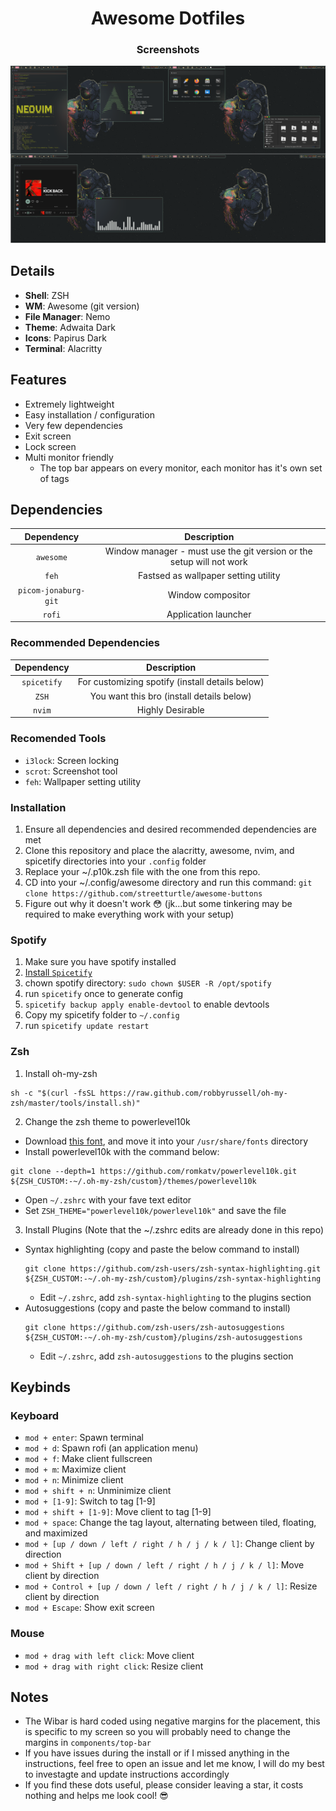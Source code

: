 <div align="center">
    <h1>Awesome Dotfiles</h1>
</div>

<div align="center">
    <h3>Screenshots</h3>
</div>

![](/screenshots/Desktop.png)

<a name="details"></a>
## Details ##
+ **Shell**: ZSH
+ **WM**: Awesome (git version)
+ **File Manager**: Nemo
+ **Theme**: Adwaita Dark
+ **Icons**: Papirus Dark
+ **Terminal**: Alacritty

<a name="features"></a>
## Features ##
+ Extremely lightweight
+ Easy installation / configuration
+ Very few dependencies
+ Exit screen
+ Lock screen
+ Multi monitor friendly
  + The top bar appears on every monitor, each monitor has it's own set of tags

<a name="dependencies"></a>
## Dependencies ##

|Dependency|Description|
|:----------:|:-------------:|
|`awesome`|Window manager - must use the git version or the setup will not work|
|`feh`|Fastsed as wallpaper setting utility|
|`picom-jonaburg-git`|Window compositor|
|`rofi`|Application launcher|

### Recommended Dependencies ###
|Dependency|Description|
|:----------:|:-------------:|
|`spicetify`|For customizing spotify (install details below)|
|`ZSH`| You want this bro (install details below)|
|`nvim`|Highly Desirable|

### Recomended Tools ###
+ `i3lock`: Screen locking
+ `scrot`: Screenshot tool
+ `feh`: Wallpaper setting utility

<a name="installation"></a>
### Installation ###
1. Ensure all dependencies and desired recommended dependencies are met
2. Clone this repository and place the alacritty, awesome, nvim, and spicetify directories into your `.config` folder
3. Replace your ~/.p10k.zsh file with the one from this repo.
4. CD into your ~/.config/awesome directory and run this command: ``` git clone https://github.com/streetturtle/awesome-buttons ```
4. Figure out why it doesn't work 😳 (jk...but some tinkering may be required to make everything work with your setup)

### Spotify ###
1. Make sure you have spotify installed
2. [Install `Spicetify`](https://github.com/khanhas/spicetify-cli)
3. chown spotify directory: `sudo chown $USER -R /opt/spotify`
4. run `spicetify` once to generate config
5. `spicetify backup apply enable-devtool` to enable devtools
6. Copy my spicetify folder to `~/.config`
7. run `spicetify update restart`

### Zsh ###
1. Install oh-my-zsh
```
sh -c "$(curl -fsSL https://raw.github.com/robbyrussell/oh-my-zsh/master/tools/install.sh)"
```
2. Change the zsh theme to powerlevel10k
  + Download [this font](https://github.com/romkatv/powerlevel10k-media/raw/master/MesloLGS%20NF%20Regular.ttf), and move it into your `/usr/share/fonts` directory
  + Install powerlevel10k with the command below:
  ```
  git clone --depth=1 https://github.com/romkatv/powerlevel10k.git ${ZSH_CUSTOM:-~/.oh-my-zsh/custom}/themes/powerlevel10k
  ```
  + Open `~/.zshrc` with your fave text editor
  + Set `ZSH_THEME="powerlevel10k/powerlevel10k"` and save the file
3. Install Plugins (Note that the ~/.zshrc edits are already done in this repo)
  + Syntax highlighting (copy and paste the below command to install)
    ```
    git clone https://github.com/zsh-users/zsh-syntax-highlighting.git ${ZSH_CUSTOM:-~/.oh-my-zsh/custom}/plugins/zsh-syntax-highlighting
    ```
    + Edit `~/.zshrc`, add `zsh-syntax-highlighting` to the plugins section
  + Autosuggestions (copy and paste the below command to install)
    ```
    git clone https://github.com/zsh-users/zsh-autosuggestions ${ZSH_CUSTOM:-~/.oh-my-zsh/custom}/plugins/zsh-autosuggestions
    ```
    + Edit `~/.zshrc`, add `zsh-autosuggestions` to the plugins section

<a name="keybinds"></a>
## Keybinds ##
### Keyboard ###
+ `mod + enter`: Spawn terminal
+ `mod + d`: Spawn rofi (an application menu)
+ `mod + f`: Make client fullscreen
+ `mod + m`: Maximize client
+ `mod + n`: Minimize client
+ `mod + shift + n`: Unminimize client
+ `mod + [1-9]`: Switch to tag [1-9]
+ `mod + shift + [1-9]`: Move client to tag [1-9]
+ `mod + space`: Change the tag layout, alternating between tiled, floating, and maximized
+ `mod + [up / down / left / right / h / j / k / l]`: Change client by direction
+ `mod + Shift + [up / down / left / right / h / j / k / l]`: Move client by direction
+ `mod + Control + [up / down / left / right / h / j / k / l]`: Resize client by direction
+ `mod + Escape`: Show exit screen

### Mouse ###
+ `mod + drag with left click`: Move client
+ `mod + drag with right click`: Resize client

<a name="notes"></a>
## Notes ##
+ The Wibar is hard coded using negative margins for the placement, this is specific to my screen so you will probably need to change the margins in `components/top-bar`
+ If you have issues during the install or if I missed anything in the instructions, feel free to open an issue and let me know, I will do my best to investagte and update instructions accordingly
+ If you find these dots useful, please consider leaving a star, it costs nothing and helps me look cool! 😎 
